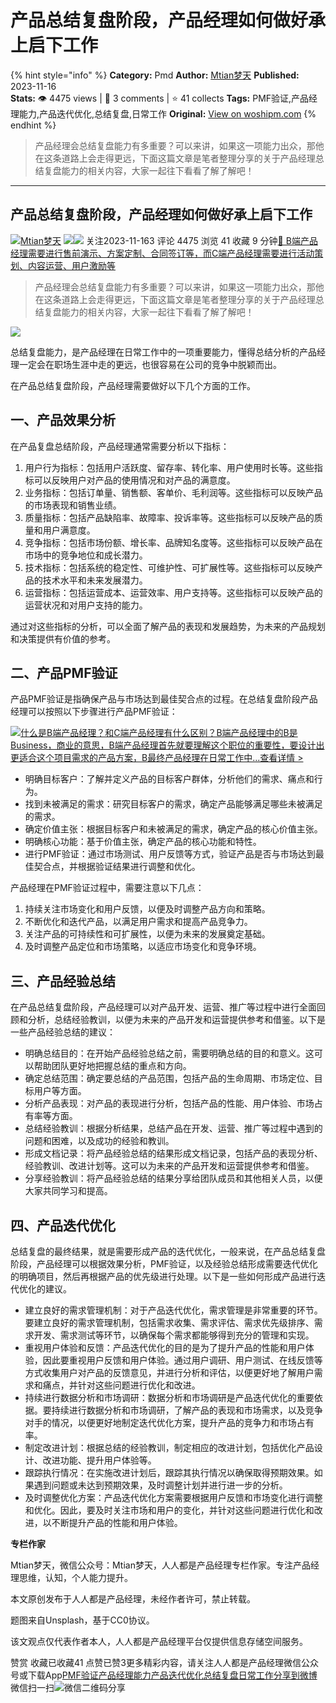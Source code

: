 # 产品总结复盘阶段，产品经理如何做好承上启下工作
{% hint style="info" %}
**Category:** Pmd
**Author:** [Mtian梦天](https://www.woshipm.com/u/143852)
**Published:** 2023-11-16  
**Stats:** 👁️ 4475 views | 💬 3 comments | ⭐ 41 collects
**Tags:** PMF验证,产品经理能力,产品迭代优化,总结复盘,日常工作
**Original:** [View on woshipm.com](https://www.woshipm.com/pmd/5941661.html)
{% endhint %}
> 产品经理会总结复盘能力有多重要？可以来讲，如果这一项能力出众，那他在这条道路上会走得更远，下面这篇文章是笔者整理分享的关于产品经理总结复盘能力的相关内容，大家一起往下看看了解了解吧！

---

## 产品总结复盘阶段，产品经理如何做好承上启下工作

[![](https://static.woshipm.com/view/woshipm_api_def_20231008172342_3828.png?imageView2/1/w/72/h/72/q/100)](https://www.woshipm.com/u/143852)[Mtian梦天](https://www.woshipm.com/u/143852) ![](https://static.woshipm.com/tag/1121_1@2x.png)![](https://static.woshipm.com/tag/2205_1@2x.png) 关注2023-11-163 评论 4475 浏览 41 收藏 9 分钟[🔗 B端产品经理需要进行售前演示、方案定制、合同签订等，而C端产品经理需要进行活动策划、内容运营、用户激励等](https://ke.qidianla.com/courses/bcpm)

> 产品经理会总结复盘能力有多重要？可以来讲，如果这一项能力出众，那他在这条道路上会走得更远，下面这篇文章是笔者整理分享的关于产品经理总结复盘能力的相关内容，大家一起往下看看了解了解吧！

![](https://image.woshipm.com/2023/04/13/60ef84e2-d9de-11ed-8440-00163e0b5ff3.jpg)

总结复盘能力，是产品经理在日常工作中的一项重要能力，懂得总结分析的产品经理一定会在职场生涯中走的更远，也很容易在公司的竞争中脱颖而出。

在产品总结复盘阶段，产品经理需要做好以下几个方面的工作。

## 一、产品效果分析

在产品复盘总结阶段，产品经理通常需要分析以下指标：

1.  用户行为指标：包括用户活跃度、留存率、转化率、用户使用时长等。这些指标可以反映用户对产品的使用情况和对产品的满意度。
2.  业务指标：包括订单量、销售额、客单价、毛利润等。这些指标可以反映产品的市场表现和销售业绩。
3.  质量指标：包括产品缺陷率、故障率、投诉率等。这些指标可以反映产品的质量和用户满意度。
4.  竞争指标：包括市场份额、增长率、品牌知名度等。这些指标可以反映产品在市场中的竞争地位和成长潜力。
5.  技术指标：包括系统的稳定性、可维护性、可扩展性等。这些指标可以反映产品的技术水平和未来发展潜力。
6.  运营指标：包括运营成本、运营效率、用户支持等。这些指标可以反映产品的运营状况和对用户支持的能力。

通过对这些指标的分析，可以全面了解产品的表现和发展趋势，为未来的产品规划和决策提供有价值的参考。

## 二、产品PMF验证

产品PMF验证是指确保产品与市场达到最佳契合点的过程。在总结复盘阶段产品经理可以按照以下步骤进行产品PMF验证：

[![](https://image.woshipm.com/2023/07/27/6f50fd24-2c7f-11ee-875d-00163e0b5ff3.png)什么是B端产品经理？和C端产品经理有什么区别？B端产品经理中的B是Business，商业的意思，B端产品经理首先就要理解这个职位的重要性，要设计出更适合这个项目需求的产品方案，B最终产品经理在日常工作中...查看详情 >](https://ke.qidianla.com/courses/bcpm)

*   明确目标客户：了解并定义产品的目标客户群体，分析他们的需求、痛点和行为。
*   找到未被满足的需求：研究目标客户的需求，确定产品能够满足哪些未被满足的需求。
*   确定价值主张：根据目标客户和未被满足的需求，确定产品的核心价值主张。
*   明确核心功能：基于价值主张，确定产品的核心功能和特性。
*   进行PMF验证：通过市场测试、用户反馈等方式，验证产品是否与市场达到最佳契合点，并根据验证结果进行调整和优化。

产品经理在PMF验证过程中，需要注意以下几点：

1.  持续关注市场变化和用户反馈，以便及时调整产品方向和策略。
2.  不断优化和迭代产品，以满足用户需求和提高产品竞争力。
3.  关注产品的可持续性和可扩展性，以便为未来的发展奠定基础。
4.  及时调整产品定位和市场策略，以适应市场变化和竞争环境。

## 三、产品经验总结

在产品总结复盘阶段，产品经理可以对产品开发、运营、推广等过程中进行全面回顾和分析，总结经验教训，以便为未来的产品开发和运营提供参考和借鉴。以下是一些产品经验总结的建议：

*   明确总结目的：在开始产品经验总结之前，需要明确总结的目的和意义。这可以帮助团队更好地把握总结的重点和方向。
*   确定总结范围：确定要总结的产品范围，包括产品的生命周期、市场定位、目标用户等方面。
*   分析产品表现：对产品的表现进行分析，包括产品的性能、用户体验、市场占有率等方面。
*   总结经验教训：根据分析结果，总结产品在开发、运营、推广等过程中遇到的问题和困难，以及成功的经验和教训。
*   形成文档记录：将产品经验总结的结果形成文档记录，包括产品的表现分析、经验教训、改进计划等。这可以为未来的产品开发和运营提供参考和借鉴。
*   分享经验教训：将产品经验总结的结果分享给团队成员和其他相关人员，以便大家共同学习和提高。

## 四、产品迭代优化

总结复盘的最终结果，就是需要形成产品的迭代优化，一般来说，在产品总结复盘阶段，产品经理可以根据效果分析，PMF验证，以及经验总结形成需要迭代优化的明确项目，然后再根据产品的优先级进行处理。以下是一些如何形成产品进行迭代优化的建议。

*   建立良好的需求管理机制：对于产品迭代优化，需求管理是非常重要的环节。要建立良好的需求管理机制，包括需求收集、需求评估、需求优先级排序、需求开发、需求测试等环节，以确保每个需求都能够得到充分的管理和实现。
*   重视用户体验和反馈：产品迭代优化的目的是为了提升产品的性能和用户体验，因此要重视用户反馈和用户体验。通过用户调研、用户测试、在线反馈等方式收集用户对产品的反馈意见，并进行分析和评估，以便更好地了解用户需求和痛点，并针对这些问题进行优化和改进。
*   持续进行数据分析和市场调研：数据分析和市场调研是产品迭代优化的重要依据。要持续进行数据分析和市场调研，了解产品的表现和市场需求，以及竞争对手的情况，以便更好地制定迭代优化方案，提升产品的竞争力和市场占有率。
*   制定改进计划：根据总结的经验教训，制定相应的改进计划，包括优化产品设计、改进功能、提升用户体验等。
*   跟踪执行情况：在实施改进计划后，跟踪其执行情况以确保取得预期效果。如果遇到问题或未达到预期效果，及时调整计划并进行进一步的分析。
*   及时调整优化方案：产品迭代优化方案需要根据用户反馈和市场变化进行调整和优化。因此，要及时关注市场和用户的变化，并针对这些问题进行优化和改进，以不断提升产品的性能和用户体验。

**专栏作家**

Mtian梦天，微信公众号：Mtian梦天，人人都是产品经理专栏作家。专注产品经理思维，认知，个人能力提升。

本文原创发布于人人都是产品经理，未经作者许可，禁止转载。

题图来自Unsplash，基于CC0协议。

该文观点仅代表作者本人，人人都是产品经理平台仅提供信息存储空间服务。

赞赏 收藏已收藏41 点赞已赞3更多精彩内容，请关注人人都是产品经理微信公众号或下载App[PMF验证](https://www.woshipm.com/tag/pmf%e9%aa%8c%e8%af%81)[产品经理能力](https://www.woshipm.com/tag/%e4%ba%a7%e5%93%81%e7%bb%8f%e7%90%86%e8%83%bd%e5%8a%9b)[产品迭代优化](https://www.woshipm.com/tag/%e4%ba%a7%e5%93%81%e8%bf%ad%e4%bb%a3%e4%bc%98%e5%8c%96)[总结复盘](https://www.woshipm.com/tag/%e6%80%bb%e7%bb%93%e5%a4%8d%e7%9b%98)[日常工作](https://www.woshipm.com/tag/%e6%97%a5%e5%b8%b8%e5%b7%a5%e4%bd%9c)[分享到微博](https://service.weibo.com/share/share.php?appkey=2775287854&title=产品总结复盘阶段，产品经理如何做好承上启下工作&url=https://www.woshipm.com/pmd/5941661.html&pic=https://image.woshipm.com/2023/04/13/60ef84e2-d9de-11ed-8440-00163e0b5ff3.jpg)微信扫一扫![微信二维码](https://api.pwmqr.com/qrcode/create/?url=https://www.woshipm.com/pmd/5941661.html)分享